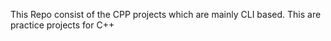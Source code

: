 
This Repo consist of the CPP projects which are mainly CLI based. This are practice projects for C++
